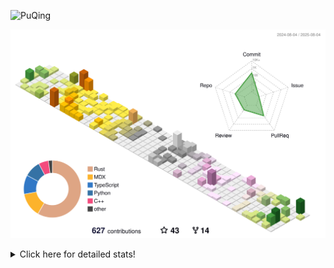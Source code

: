![PuQing](https://user-images.githubusercontent.com/27223114/171565019-9a56fae6-b08b-421f-99db-7e830da42371.png)

![](./profile-3d-contrib/profile-season-animate.svg)

<details>
<summary>Click here for detailed stats!</summary>

<!--START_SECTION:waka-->
![Lines of code](https://img.shields.io/badge/From%20Hello%20World%20I%27ve%20Written-2.4%20million%20lines%20of%20code-blue)

**🐱 My GitHub Data** 

> 📦 451.7 kB Used in GitHub's Storage 
 > 
> 🏆 319 Contributions in the Year 2025
 > 
> 🚫 Not Opted to Hire
 > 
> 📜 32 Public Repositories 
 > 
> 🔑 34 Private Repositories 
 > 
**I'm an Early 🐤** 

```text
🌞 Morning                859 commits         ██░░░░░░░░░░░░░░░░░░░░░░░   09.58 % 
🌆 Daytime                3836 commits        ███████████░░░░░░░░░░░░░░   42.77 % 
🌃 Evening                2161 commits        ██████░░░░░░░░░░░░░░░░░░░   24.09 % 
🌙 Night                  2113 commits        ██████░░░░░░░░░░░░░░░░░░░   23.56 % 
```


📊 **This Week I Spent My Time On** 

```text
💬 Programming Languages: 
Python                   9 hrs 11 mins       █████████████████░░░░░░░░   69.05 % 
JSON                     1 hr 21 mins        ███░░░░░░░░░░░░░░░░░░░░░░   10.20 % 
Rust                     39 mins             █░░░░░░░░░░░░░░░░░░░░░░░░   04.90 % 
TypeScript               29 mins             █░░░░░░░░░░░░░░░░░░░░░░░░   03.65 % 
Other                    25 mins             █░░░░░░░░░░░░░░░░░░░░░░░░   03.25 % 

🔥 Editors: 
VS Code                  13 hrs 18 mins      █████████████████████████   100.00 % 

💻 Operating System: 
Linux                    10 hrs 54 mins      ████████████████████░░░░░   81.97 % 
WSL                      2 hrs 20 mins       ████░░░░░░░░░░░░░░░░░░░░░   17.57 % 
Mac                      3 mins              ░░░░░░░░░░░░░░░░░░░░░░░░░   00.46 % 
```


<!--END_SECTION:waka-->
</details>
